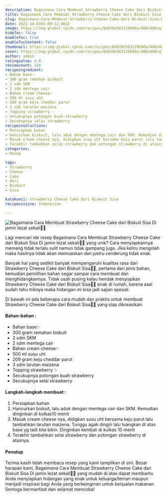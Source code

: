 ```yaml
---
description: Bagaimana Cara Membuat Strawberry Cheese Cake dari Biskuit Sisa Di jamin lezat sekali"
title: Bagaimana Cara Membuat Strawberry Cheese Cake dari Biskuit Sisa Di jamin lezat sekali
slug: Bagaimana-Cara-Membuat-Strawberry-Cheese-Cake-dari-Biskuit-Sisa-Di-jamin-lezat-sekali
date: 2022-10-6T03:09:12.063Z
image: https://img-global.cpcdn.com/recipes/8e039e503129690a/400x400cq70/photo.jpg
hideToc: false
enableToc: true
enableTocContent: false
thumbnail: https://img-global.cpcdn.com/recipes/8e039e503129690a/400x400cq70/photo.jpg
cover: https://img-global.cpcdn.com/recipes/8e039e503129690a/400x400cq70/photo.jpg
author: admin
ratingvalue: 4.8
reviewcount: 124
recipeingredient:
- Bahan base✨
- 300 gram remahan biskuit
- 2 sdm SKM
- 2 sdm mentega cair
- Bahan cream cheese✨
- 500 ml susu uht
- 209 gram keju cheddar parut
- 3 sdm larutan maizena
- Topping strawberry ✨
- Secukupnya potongan buah strawberry
- Secukupnya selai strawberry
recipeinstructions:
- Persiapkan bahan
- Hancurkan biskuit, lalu aduk dengan mentega cair dan SKM. Kemudian dinginkan di kulkas10 menit
- Masak cream cheese nya, didigkan susu uht bersama keju parut lalu tambahkan larutan maizena. Tunggu agak dingin lalu tuangkan di atas base yg tadi kita bikin. Dinginkan kembali di kulkas 10 menit
- Terakhir tambahkan selai strawberry dan potongan strawberry di atasnya.
categories:
- Resep

tags:
- Strawberry
- Cheese
- Cake
- dari
- Biskuit
- Sisa

katakunci: Strawberry Cheese Cake dari Biskuit Sisa
recipecuisine: Indonesian

---
```


![Bagaimana Cara Membuat Strawberry Cheese Cake dari Biskuit Sisa Di jamin lezat sekali👩‍🍳](https://img-global.cpcdn.com/recipes/8e039e503129690a/400x400cq70/photo.jpg)

Lagi mencari ide resep Bagaimana Cara Membuat Strawberry Cheese Cake dari Biskuit Sisa Di jamin lezat sekali👩‍🍳 yang unik? Cara menyiapkannya memang tidak terlalu sulit namun tidak gampang juga. Jika keliru mengolah maka hasilnya tidak akan memuaskan dan justru cenderung tidak enak.

Banyak hal yang sedikit banyak mempengaruhi kualitas rasa dari Strawberry Cheese Cake dari Biskuit Sisa👩‍🍳, pertama dari jenis bahan, kemudian pemilihan bahan segar sampai cara membuat dan menghidangkannya. Tidak usah pusing kalau hendak menyiapkan Strawberry Cheese Cake dari Biskuit Sisa👩‍🍳 enak di rumah, karena asal sudah tahu triknya maka hidangan ini bisa jadi sajian spesial.

Di bawah ini ada beberapa cara mudah dan praktis untuk membuat Strawberry Cheese Cake dari Biskuit Sisa👩‍🍳 yang siap dikreasikan.

<!--inarticleads1-->

#### Bahan-bahan :

- Bahan base✨
- 300 gram remahan biskuit
- 2 sdm SKM
- 2 sdm mentega cair
- Bahan cream cheese✨
- 500 ml susu uht
- 209 gram keju cheddar parut
- 3 sdm larutan maizena
- Topping strawberry ✨
- Secukupnya potongan buah strawberry
- Secukupnya selai strawberry

<!--inarticleads2-->

#### Langkah-langkah membuat :

1. Persiapkan bahan
1. Hancurkan biskuit, lalu aduk dengan mentega cair dan SKM. Kemudian dinginkan di kulkas10 menit
1. Masak cream cheese nya, didigkan susu uht bersama keju parut lalu tambahkan larutan maizena. Tunggu agak dingin lalu tuangkan di atas base yg tadi kita bikin. Dinginkan kembali di kulkas 10 menit
1. Terakhir tambahkan selai strawberry dan potongan strawberry di atasnya.

#### Penutup

Terima kasih telah membaca resep yang kami tampilkan di sini. Besar harapan kami, Bagaimana Cara Membuat Strawberry Cheese Cake dari Biskuit Sisa Di jamin lezat sekali👩‍🍳 yang mudah di atas dapat membantu Anda menyiapkan hidangan yang enak untuk keluarga/teman maupun menjadi inspirasi bagi Anda yang berkeinginan untuk berjualan makanan. Semoga bermanfaat dan selamat mencoba!
